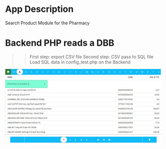 # App Description

Search Product Module for the Pharmacy

# Backend PHP reads a DBB

> > First step: export CSV file
> > Second step: CSV pass to SQL file
> > Load SQL data in config_test.php on the Backend

![alt text](stock.jpg)
